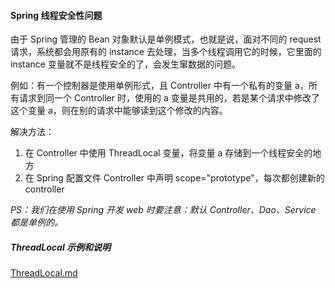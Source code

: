 #### Spring 线程安全性问题

由于 Spring 管理的 Bean 对象默认是单例模式，也就是说，面对不同的 request 请求，系统都会用原有的 instance 去处理，当多个线程调用它的时候，它里面的 instance 变量就不是线程安全的了，会发生窜数据的问题。

例如：有一个控制器是使用单例形式，且 Controller 中有一个私有的变量 a，所有请求到同一个 Controller 时，使用的 a 变量是共用的，若是某个请求中修改了这个变量 a，则在别的请求中能够读到这个修改的内容。

解决方法：

1. 在 Controller 中使用 ThreadLocal 变量，将变量 a 存储到一个线程安全的地方
2. 在 Spring 配置文件 Controller 中声明 scope="prototype"，每次都创建新的 controller

*PS：我们在使用 Spring 开发 web 时要注意：默认 Controller、Dao、Service 都是单例的。*

##### ThreadLocal 示例和说明

[ThreadLocal.md]( [ThreadLocal.md](..\Java高并发拓展\ThreadLocal.md) )

